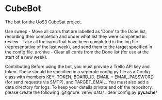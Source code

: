 # CubeBot
The bot for the UoS3 CubeSat project.

Use
sweep - Move all cards that are labelled as 'Done' to the Done list, recording their completion and under what list they were completed in. 
review - Take all the cards that have been completed in the log file (representative of the last week), and send them to the target specified in the config file.
archive - Clear all cards from the Done list (for use at the start of a new week).

Contributing
Before using the bot, you must provide a Trello API key and token. These should be specified in a seperate config.py file as a Config class with members KEY, TOKEN, BOARD_ID, EMAIL + EMAIL_PASSWORD (for send requests via SMTP), and TARGET_EMAIL. You must also add a data directory for logs. To keep your details private and off the repository, please create the following .gitignore:
venv/
data/
.idea/
config.py
__pycache__/